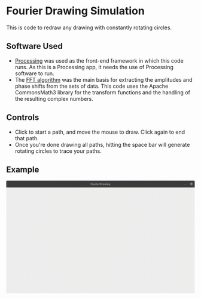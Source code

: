 # Fourier Drawing Simulation
This is code to redraw any drawing with constantly rotating circles.

Software Used
------
* [Processing](https://processing.org) was used as the front-end framework in which this code runs. As this is a Processing app, it needs the use of Processing software to run.
* The [FFT algorithm](https://commons.apache.org/proper/commons-math/javadocs/api-3.4/org/apache/commons/math3/transform/FastFourierTransformer.html) was the main basis for extracting the amplitudes and phase shifts from the sets of data. This code uses the Apache CommonsMath3 library for the transform functions and the handling of the resulting complex numbers.

Controls
------
* Click to start a path, and move the mouse to draw. Click again to end that path.
* Once you're done drawing all paths, hitting the space bar will generate rotating circles to trace your paths.

Example
-----
![Example GIF of circles tracing out the word "HI"](docs/images/fourier_example.gif)
